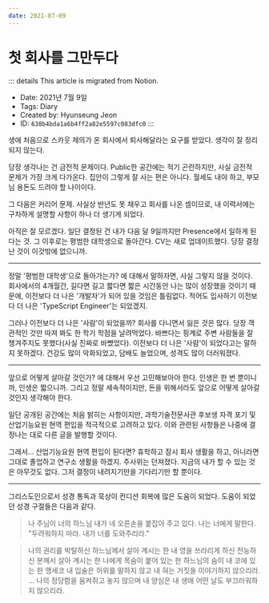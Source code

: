 ```yaml
---
date: 2021-07-09
---
```


# 첫 회사를 그만두다

::: details This article is migrated from Notion.

- Date: 2021년 7월 9일
- Tags: Diary
- Created by: Hyunseung Jeon
- ID: `638b4bda1a6b4ff2a82e5597c083dfc0`
  :::

생애 처음으로 스카웃 제의가 온 회사에서 퇴사해달라는 요구를 받았다. 생각이 잘 정리되지 않는다.

당장 생각나는 건 금전적 문제이다. Public한 공간에는 적기 곤란하지만, 사실 금전적 문제가 가장 크게 다가온다. 집안이 그렇게 잘 사는 편은 아니다. 월세도 내야 하고, 부모님 용돈도 드려야 할 나이이다.

그 다음은 커리어 문제. 사실상 반년도 못 채우고 회사를 나온 셈이므로, 내 이력서에는 구차하게 설명할 사항이 하나 더 생기게 되었다.

아직은 잘 모르겠다. 일단 결정된 건 내가 다음 달 9일까지만 Presence에서 일하게 된다는 것. 그 이후로는 평범한 대학생으로 돌아간다. CV는 새로 업데이트했다. 당장 결정난 것이 이것밖에 없으니까.

---

정말 '평범한 대학생'으로 돌아가는가? 에 대해서 말하자면, 사실 그렇지 않을 것이다. 회사에서의 4개월간, 길다면 길고 짧다면 짧은 시간동안 나는 많이 성장했을 것이기 때문에, 이전보다 더 나은 '개발자'가 되어 있을 것임은 틀림없다. 적어도 입사하기 이전보다 더 나은 'TypeScript Engineer'는 되었겠지.

그러나 이전보다 더 나은 '사람'이 되었을까? 회사를 다니면서 잃은 것은 많다. 당장 객관적인 것만 따져 봐도 한 학기 학점을 날려먹었다. 바쁘다는 핑계로 주변 사람들을 잘 챙겨주지도 못했다(사실 진짜로 바빴었다). 이전보다 더 나은 '사람'이 되었다고는 말하지 못하겠다. 건강도 많이 악화되었고, 담배도 늘었으며, 성격도 많이 더러워졌다.

---

앞으로 어떻게 살아갈 것인가? 에 대해서 우선 고민해보아야 한다. 인생은 한 번 뿐이니까, 인생은 짧으니까. 그리고 정말 세속적이지만, 돈을 위해서라도 앞으로 어떻게 살아갈 것인지 생각해야 한다.

일단 공개된 공간에는 처음 밝히는 사항이지만, 과학기술전문사관 후보생 자격 포기 및 산업기능요원 현역 편입을 적극적으로 고려하고 있다. 이와 관련된 사항들은 나중에 결정나는 대로 다른 글을 발행할 것이다.

그래서... 산업기능요원 현역 편입이 된다면? 휴학하고 잠시 회사 생활을 하고, 아니라면 그대로 졸업하고 연구소 생활을 하겠지. 주사위는 던져졌다. 지금의 내가 할 수 있는 것은 아무것도 없다. 그저 결정이 내려지기만을 기다리기만 할 뿐이다.

---

그리스도인으로서 성경 통독과 묵상이 컨디션 회복에 많은 도움이 되었다. 도움이 되었던 성경 구절들은 다음과 같다.

> 나 주님이 너의 하느님
> 내가 네 오른손을 붙잡아 주고 있다.
> 나는 너에게 말한다. "두려워하지 마라.
> 내가 너를 도와주리라."

> 나의 권리를 박탈하신 하느님께서 살아 계시는 한
> 내 영을 쓰라리게 하신 전능하신 분께서 살아 계시는 한
> 나에게 목숨이 붙어 있는 한
> 하느님의 숨이 내 코에 있는 한
> 맹세코 내 입술은 허위를 말하지 않고
> 내 혀는 거짓을 이야기하지 않으리라.
> ...
> 나의 정당함을 움켜쥐고 놓지 않으며
> 내 양심은 내 생애 어떤 날도 부끄러워하지 않으리라.
